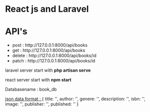 # React js and Laravel 

<h1><b> API's </B></h1>

<ul>
<li>post : http://127.0.0.1:8000/api/books </li>
<li>get : http://127.0.0.1:8000/api/books </li>
<li>delete : http://127.0.0.1:8000/api/books/id</li>
<li>patch : http://127.0.0.1:8000/api/books/id</li>
</ul>

<p>laravel server start with <b>php artisan serve </b></p>
<p>react server start with <b>npm start </b></p>

<p> Databasename : book_db </p>

<u>json data format : </u>
{
  title: '',
  author: '',
  genere: '',
  description: '',
  isbn: '',
  image: '',
  publisher: '',
  published: ''
}

